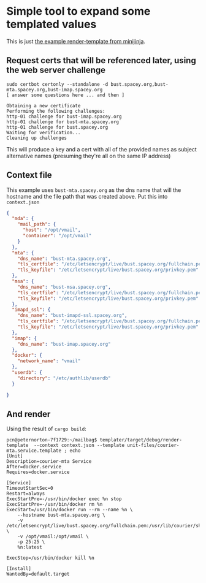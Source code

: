 # Simple tool to expand some templated values

This is just [the example render-template from minijinja](https://github.com/mitsuhiko/minijinja/tree/main/examples/render-template).

## Request certs that will be referenced later, using the web server challenge

```
sudo certbot certonly --standalone -d bust.spacey.org,bust-mta.spacey.org,bust-imap.spacey.org
[ answer some questions here ... and then ]

Obtaining a new certificate
Performing the following challenges:
http-01 challenge for bust-imap.spacey.org
http-01 challenge for bust-mta.spacey.org
http-01 challenge for bust.spacey.org
Waiting for verification...
Cleaning up challenges

```

This will produce a key and a cert with all of the provided names as
subject alternative names (presuming they're all on the same IP address)

## Context file

This example uses `bust-mta.spacey.org` as the dns name that will the hostname 
and the file path that was created above. Put this into `context.json`

```json
{
  "mda": {
    "mail_path": {
      "host": "/opt/vmail",
      "container": "/opt/vmail"
    }
  },
  "mta": {
    "dns_name": "bust-mta.spacey.org",
    "tls_certfile": "/etc/letsencrypt/live/bust.spacey.org/fullchain.pem",
    "tls_keyfile": "/etc/letsencrypt/live/bust.spacey.org/privkey.pem"
  },
  "msa": {
    "dns_name": "bust-msa.spacey.org",
    "tls_certfile": "/etc/letsencrypt/live/bust.spacey.org/fullchain.pem",
    "tls_keyfile": "/etc/letsencrypt/live/bust.spacey.org/privkey.pem"
  },
  "imapd_ssl": {
    "dns_name": "bust-imapd-ssl.spacey.org",
    "tls_certfile": "/etc/letsencrypt/live/bust.spacey.org/fullchain.pem",
    "tls_keyfile": "/etc/letsencrypt/live/bust.spacey.org/privkey.pem"
  },
  "imap": {
    "dns_name": "bust-imap.spacey.org"
  },
  "docker": {
    "network_name": "vmail"
  },
  "userdb": {
    "directory": "/etc/authlib/userdb"
  }

}
```

## And render
Using the result of `cargo build`:

```
pcn@peternorton-7f1729:~/mailbag$ templater/target/debug/render-template  --context context.json --template unit-files/courier-mta.service.template ; echo
[Unit]
Description=courier-mta Service
After=docker.service
Requires=docker.service

[Service]
TimeoutStartSec=0
Restart=always
ExecStartPre=-/usr/bin/docker exec %n stop
ExecStartPre=-/usr/bin/docker rm %n
ExecStart=/usr/bin/docker run --rm --name %n \
    --hostname bust-mta.spacey.org \
    -v /etc/letsencrypt/live/bust.spacey.org/fullchain.pem:/usr/lib/courier/share/esmtpd.pem \
    -v /opt/vmail:/opt/vmail \
    -p 25:25 \
    %n:latest

ExecStop=/usr/bin/docker kill %n

[Install]
WantedBy=default.target
```
